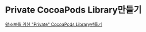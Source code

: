 # Private CocoaPods Library만들기

[왕초보를 위한 "Private" CocoaPods Library만들기](https://zeddios.tistory.com/701)